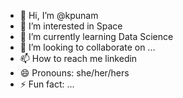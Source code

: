 - 👋 Hi, I’m @kpunam
- 👀 I’m interested in Space
- 🌱 I’m currently learning Data Science
- 💞️ I’m looking to collaborate on ...
- 📫 How to reach me linkedin
- 😄 Pronouns: she/her/hers
- ⚡ Fun fact: ...

<!---
kpunam/kpunam is a ✨ special ✨ repository because its `README.md` (this file) appears on your GitHub profile.
You can click the Preview link to take a look at your changes.
--->
